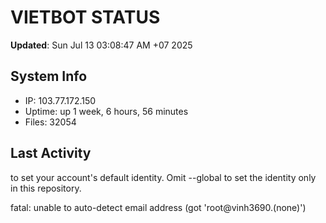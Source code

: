 # VIETBOT STATUS
**Updated**: Sun Jul 13 03:08:47 AM +07 2025

## System Info
- IP: 103.77.172.150
- Uptime: up 1 week, 6 hours, 56 minutes
- Files: 32054

## Last Activity

to set your account's default identity.
Omit --global to set the identity only in this repository.

fatal: unable to auto-detect email address (got 'root@vinh3690.(none)')
